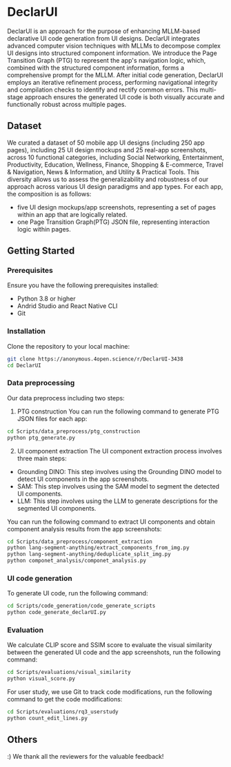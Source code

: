 # DeclarUI
DeclarUI is an approach for the purpose of enhancing MLLM-based declarative UI code generation from UI designs. DeclarUI integrates advanced computer vision techniques with MLLMs to decompose complex UI designs into structured component information. We introduce the Page Transition Graph (PTG) to represent the app's navigation logic, which, combined with the structured component information, forms a comprehensive prompt for the MLLM. After initial code generation, DeclarUI employs an iterative refinement process, performing navigational integrity and compilation checks to identify and rectify common errors. This multi-stage approach ensures the generated UI code is both visually accurate and functionally robust across multiple pages.

## Dataset
We curated a dataset of 50 mobile app UI designs (including 250 app pages), including 25 UI design mockups and 25 real-app screenshots, across 10 functional categories, including Social Networking, Entertainment, Productivity, Education, Wellness, Finance, Shopping & E-commerce, Travel & Navigation, News & Information, and Utility & Practical Tools. This diversity allows us to assess the generalizability and robustness of our approach across various UI design paradigms and app types. For each app, the composition is as follows:
- five UI design mockups/app screenshots, representing a set of pages within an app that are logically related.
- one Page Transition Graph(PTG) JSON file, representing interaction logic within pages.

## Getting Started
### Prerequisites
Ensure you have the following prerequisites installed:
- Python 3.8 or higher
- Andrid Studio and React Native CLI
- Git

### Installation
Clone the repository to your local machine:
```bash
git clone https://anonymous.4open.science/r/DeclarUI-3438
cd DeclarUI
```

### Data preprocessing
Our data preprocess including two steps:
1. PTG construction
You can run the following command to generate PTG JSON files for each app:
```bash
cd Scripts/data_preprocess/ptg_construction
python ptg_generate.py
```
2. UI component extraction
The UI component extraction process involves three main steps:
- Grounding DINO: This step involves using the Grounding DINO model to detect UI components in the app screenshots.
- SAM: This step involves using the SAM model to segment the detected UI components.
- LLM: This step involves using the LLM to generate descriptions for the segmented UI components.

You can run the following command to extract UI components and obtain component analysis results from the app screenshots:
```bash
cd Scripts/data_preprocess/component_extraction
python lang-segment-anything/extract_components_from_img.py
python lang-segment-anything/deduplicate_split_img.py
python componet_analysis/componet_analysis.py
```

### UI code generation
To generate UI code, run the following command:
```bash
cd Scripts/code_generation/code_generate_scripts
python code_generate_declarUI.py
```

### Evaluation
We calculate CLIP score and SSIM score to evaluate the visual similarity between the generated UI code and the app screenshots, run the following command:
```bash
cd Scripts/evaluations/visual_similarity
python visual_score.py
```
For user study, we use Git to track code modifications, run the following command to get the code modifications:
```bash
cd Scripts/evaluations/rq3_userstudy
python count_edit_lines.py
```

## Others
:)
We thank all the reviewers for the valuable feedback!